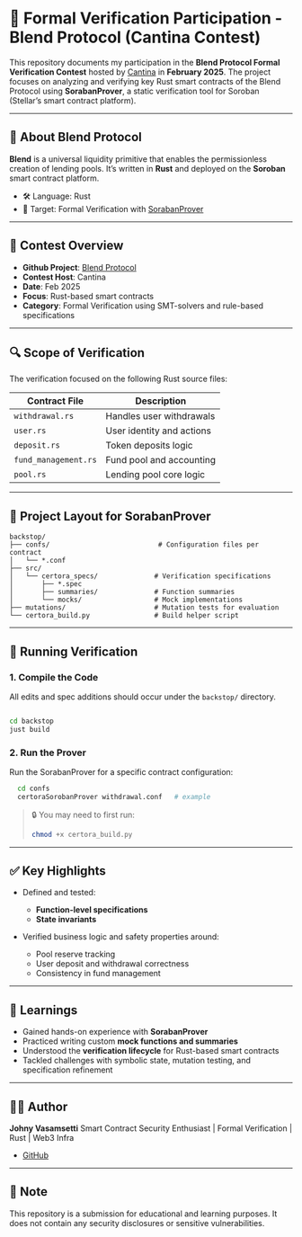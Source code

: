 # 🧪 Formal Verification Participation - Blend Protocol (Cantina Contest)

This repository documents my participation in the **Blend Protocol Formal Verification Contest** hosted by [Cantina](https://cantina.xyz/) in **February 2025**. The project focuses on analyzing and verifying key Rust smart contracts of the Blend Protocol using **SorabanProver**, a static verification tool for Soroban (Stellar’s smart contract platform).

---

## 📘 About Blend Protocol

**Blend** is a universal liquidity primitive that enables the permissionless creation of lending pools. It’s written in **Rust** and deployed on the **Soroban** smart contract platform.

* 🛠️ Language: Rust
* 🧠 Target: Formal Verification with [SorabanProver](https://github.com/stellar/soroban-prover)

---

## 💾 Contest Overview

* **Github Project**: [Blend Protocol](https://github.com/4l0n3r/2025-02-blend-fv)
* **Contest Host**: Cantina
* **Date**: Feb 2025
* **Focus**: Rust-based smart contracts
* **Category**: Formal Verification using SMT-solvers and rule-based specifications

---

## 🔍 Scope of Verification

The verification focused on the following Rust source files:

| Contract File        | Description               |
| -------------------- | ------------------------- |
| `withdrawal.rs`      | Handles user withdrawals  |
| `user.rs`            | User identity and actions |
| `deposit.rs`         | Token deposits logic      |
| `fund_management.rs` | Fund pool and accounting  |
| `pool.rs`            | Lending pool core logic   |

---

## 📁 Project Layout for SorabanProver

```
backstop/
├── confs/                           # Configuration files per contract
│   └── *.conf
├── src/
│   └── certora_specs/              # Verification specifications
│       ├── *.spec
│       ├── summaries/              # Function summaries
│       └── mocks/                  # Mock implementations
├── mutations/                      # Mutation tests for evaluation
└── certora_build.py                # Build helper script
```

---

## 🧪 Running Verification

### 1. Compile the Code

All edits and spec additions should occur under the `backstop/` directory.

```bash

cd backstop
just build
```

### 2. Run the Prover

Run the SorabanProver for a specific contract configuration:

```bash
  cd confs
  certoraSorobanProver withdrawal.conf   # example
```

> 🔒 You may need to first run:
>
> ```bash
> chmod +x certora_build.py
> ```

---

## ✅ Key Highlights

* Defined and tested:

    * **Function-level specifications**
    * **State invariants**
* Verified business logic and safety properties around:

    * Pool reserve tracking
    * User deposit and withdrawal correctness
    * Consistency in fund management

---

## 🧠 Learnings

* Gained hands-on experience with **SorabanProver**
* Practiced writing custom **mock functions and summaries**
* Understood the **verification lifecycle** for Rust-based smart contracts
* Tackled challenges with symbolic state, mutation testing, and specification refinement

---

## 🧑‍💻 Author

**Johny Vasamsetti**
Smart Contract Security Enthusiast | Formal Verification | Rust | Web3 Infra

* [GitHub](https://github.com/4l0n3r)

---

## 📌 Note

This repository is a submission for educational and learning purposes. It does not contain any security disclosures or sensitive vulnerabilities.
